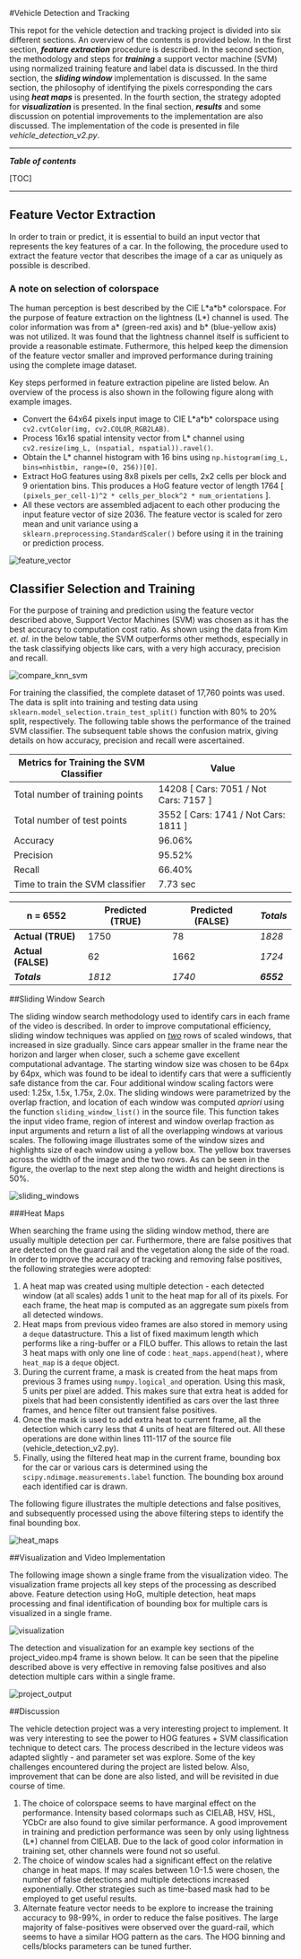 #Vehicle Detection and Tracking

This repot for the vehicle detection and tracking project is divided into six different sections. An overview of the contents is provided below. In the first section, ***feature extraction*** procedure is described. In the second section, the methodology and steps for ***training*** a support vector machine (SVM) using normalized training feature and label data is discussed. In the third section, the ***sliding window*** implementation is discussed. In the same section, the philosophy of identifying the pixels corresponding the cars using ***heat maps*** is presented. In the fourth section, the strategy adopted for ***visualization*** is presented. In the final section, ***results*** and some discussion on potential improvements to the implementation are also discussed. The implementation of the code is presented in file *vehicle_detection_v2.py*.

---

***Table of contents***

[TOC]

---

## Feature Vector Extraction

In order to train or predict, it is essential to build an input vector that represents the key features of a car. In the following, the procedure used to extract the feature vector that describes the image of a car as uniquely as possible is described.

### A note on selection of colorspace

The human perception is best described by the CIE L\*a\*b\* colorspace. For the purpose of feature extraction on the lightness (L*) channel is used. The color information was from a\* (green-red axis) and b\* (blue-yellow axis) was not utilized. It was found that the lightness channel itself is sufficient to provide a reasonable estimate. Futhermore, this helped keep the dimension of the feature vector smaller and improved performance during training using the complete image dataset.

Key steps performed in feature extraction pipeline are listed below. An overview of the process is also shown in the following figure along with example images.

* Convert the 64x64 pixels input image to CIE L\*a\*b\* colorspace using `cv2.cvtColor(img, cv2.COLOR_RGB2LAB)`.
* Process 16x16 spatial intensity vector from L\* channel using `cv2.resize(img_L, (nspatial, nspatial)).ravel()`.
* Obtain the L\* channel histogram with 16 bins using `np.histogram(img_L, bins=nhistbin, range=(0, 256))[0]`.
* Extract HoG features using 8x8 pixels per cells, 2x2 cells per block and 9 orientation bins. This produces a HoG feature vector of length 1764 [ `(pixels_per_cell-1)^2 * cells_per_block^2 * num_orientations` ].
* All these vectors are assembled adjacent to each other producing the input feature vector of size 2036. The feature vector is scaled for zero mean and unit variance using a `sklearn.preprocessing.StandardScaler()` before using it in the training or prediction process.



![feature_vector](./writeup_media/feature_vector.png)



## Classifier Selection and Training
For the purpose of training and prediction using the feature vector described above, Support Vector Machines (SVM) was chosen as it has the best accuracy to computation cost ratio. As shown using the data from Kim *et. al.* in the below table, the SVM outperforms other methods, especially in the task classifying objects like cars, with a very high accuracy, precision and recall.

![compare_knn_svm](./writeup_media/compare_knn_svm.png)



For training the classified, the complete dataset of 17,760 points was used. The data is split into training and testing data using `sklearn.model_selection.train_test_split()` function with 80% to 20% split, respectively. The following table shows the performance of the trained SVM classifier. The subsequent table shows the confusion matrix, giving details on how accuracy, precision and recall were ascertained.



| Metrics for Training the SVM Classifier | Value                                  |
| --------------------------------------- | -------------------------------------- |
| Total number of training points         | 14208  [ Cars: 7051 / Not Cars: 7157 ] |
| Total number of test points             | 3552 [ Cars: 1741 / Not Cars: 1811 ]   |
| Accuracy                                | 96.06%                                 |
| Precision                               | 95.52%                                 |
| Recall                                  | 66.40%                                 |
| Time to train the SVM classifier        | 7.73 sec                               |



| n = 6552           | Predicted (TRUE) | Predicted (FALSE) | *Totals*   |
| ------------------ | ---------------- | ----------------- | ---------- |
| **Actual (TRUE)**  | 1750             | 78                | *1828*     |
| **Actual (FALSE)** | 62               | 1662              | *1724*     |
| ***Totals***       | *1812*           | *1740*            | ***6552*** |



##Sliding Window Search

The sliding window search methodology used to identify cars in each frame of the video is described. In order to improve computational efficiency, sliding window techniques was applied on *<u>two</u>* rows of scaled windows, that increased in size gradually. Since cars appear smaller in the frame near the horizon and larger when closer, such a scheme gave excellent computational advantage. The starting window size was chosen to be 64px by 64px, which was found to be ideal to identify cars that were a sufficiently safe distance from the car. Four additional window scaling factors were used: 1.25x, 1.5x, 1.75x, 2.0x. The sliding windows were parametrized by the overlap fraction, and location of each window was computed *apriori* using the function `sliding_window_list()` in the source file. This function takes the input video frame, region of interest and window overlap fraction as input arguments and return a list of all the overlapping windows at various scales. The following image illustrates some of the window sizes and highlights size of each window using a yellow box. The yellow box traverses across the width of the image and the two rows. As can be seen in the figure, the overlap to the next step along the width and height directions is 50%.



![sliding_windows](./writeup_media/sliding_windows.png)



###Heat Maps

When searching the frame using the sliding window method, there are usually multiple detection per car. Furthermore, there are false positives that are detected on the guard rail and the vegetation along the side of the road. In order to improve the accuracy of tracking and removing false positives, the following strategies were adopted:

1. A heat map was created using multiple detection - each detected window (at all scales) adds 1 unit to the heat map for all of its pixels. For each frame, the heat map is computed as an aggregate sum pixels from all detected windows.
2. Heat maps from previous video frames are also stored in memory using a `deque` datastructure. This a list of fixed maximum length which performs like a ring-buffer or a FILO buffer. This allows to retain the last 3 heat maps with only one line of code : `heat_maps.append(heat)`, where `heat_map` is a `deque` object.
3. During the current frame, a mask is created from the heat maps from previous 3 frames using `numpy.logical_and` operation. Using this mask, 5 units per pixel are added. This makes sure that extra heat is added for pixels that had been consistently identified as cars over the last three frames, and hence filter out transient false positives.
4. Once the mask is used to add extra heat to current frame, all the detection which carry less that 4 units of heat are filtered out. All these operations are done within lines 111-117 of the source file (vehicle_detection_v2.py).
5. Finally, using the filtered heat map in the current frame, bounding box for the car or various cars is determined using the `scipy.ndimage.measurements.label` function. The bounding box around each identified car is drawn.

The following figure illustrates the multiple detections and false positives, and subsequently processed using the above filtering steps to identify the final bounding box.



![heat_maps](./writeup_media/heat_maps.png)



##Visualization and Video Implementation

The following image shown a single frame from the visualization video. The visualization frame projects all key steps of the processing as described above. Feature detection using HoG, multiple detection, heat maps processing and final identification of bounding box for multiple cars is visualized in a single frame.



![visualization](./writeup_media/visualization.png)



The detection and visualization for an example key sections of the project_video.mp4 frame is shown below. It can be seen that the pipeline described above is very effective in removing false positives and also detection multiple cars within a single frame.



![project_output](./writeup_media/project_output.gif)



##Discussion

The vehicle detection project was a very interesting project to implement. It was very interesting to see the power to HOG features + SVM classification technique to detect cars. The process described in the lecture videos was adapted slightly - and parameter set was explore. Some of the key challenges encountered during the project are listed below. Also, improvement that can be done are also listed, and will be revisited in due course of time.  

1. The choice of colorspace seems to have marginal effect on the performance. Intensity based colormaps such as CIELAB, HSV, HSL, YCbCr are also found to give similar performance. A good improvement in training and prediction performance was seen by only using lightness (L\*) channel from CIELAB. Due to the lack of good color information in training set, other channels were found not so useful.
2. The choice of window scales had a significant effect on the relative change in heat maps. If may scales between 1.0-1.5 were chosen, the number of false detections and multiple detections increased exponentially. Other strategies such as time-based mask had to be employed to get useful results.
3. Alternate feature vector needs to be explore to increase the training accuracy to 98-99%, in order to reduce the false positives. The large majority of false-positives were observed over the guard-rail, which seems to have a similar HOG pattern as the cars. The HOG binning and cells/blocks parameters can be tuned further.

